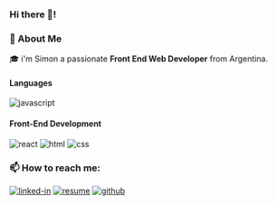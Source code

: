 ### Hi there 👋!

### 🚀 About Me

🎓 i'm Simon a passionate **Front End Web Developer**  from Argentina.


#### Languages

![javascript](https://img.shields.io/badge/JavaScript-323330?style=for-the-badge&logo=javascript&logoColor=F7DF1E)



#### Front-End Development
![react](https://img.shields.io/badge/React-20232A?style=for-the-badge&logo=react&logoColor=61DAFB)
![html](https://img.shields.io/badge/HTML5-E34F26?style=for-the-badge&logo=html5&logoColor=white)
![css](https://img.shields.io/badge/CSS3-1572B6?style=for-the-badge&logo=css3&logoColor=white)



### 📫 How to reach me: 
[![linked-in](https://img.shields.io/badge/Linked_In-0077B5?style=for-the-badge&logo=LinkedIn&logoColor=white)](https://www.linkedin.com/in/sim%C3%B3n-vizioli/)
[![resume](https://img.shields.io/badge/Resume-4285F4?style=for-the-badge&logo=read-the-docs&logoColor=white)](https://simonvizioli.github.io/resume/)
[![github](https://img.shields.io/badge/GitHub-000000?style=for-the-badge&logo=GitHub&logoColor=white)](https://github.com/SimonVizioli)
